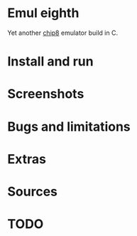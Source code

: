 # Emul eighth  
Yet another [chip8](https://en.wikipedia.org/wiki/CHIP-8) emulator build in C. 

[](./images/Screenshot_20240521_212636.png) 
  

# Install and run  
# Screenshots
# Bugs and limitations
# Extras
# Sources 
# TODO
